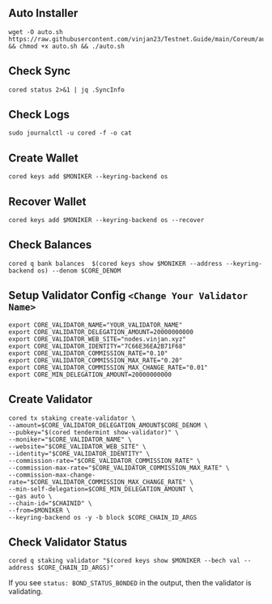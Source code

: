 ## Auto Installer
```
wget -O auto.sh https://raw.githubusercontent.com/vinjan23/Testnet.Guide/main/Coreum/auto.sh && chmod +x auto.sh && ./auto.sh
```

## Check Sync
```
cored status 2>&1 | jq .SyncInfo
```

## Check Logs
```
sudo journalctl -u cored -f -o cat
```

## Create Wallet
```
cored keys add $MONIKER --keyring-backend os
```

## Recover Wallet
```
cored keys add $MONIKER --keyring-backend os --recover
```

## Check Balances
```
cored q bank balances  $(cored keys show $MONIKER --address --keyring-backend os) --denom $CORE_DENOM
```

## Setup Validator Config `<Change Your Validator Name>`
```
export CORE_VALIDATOR_NAME="YOUR_VALIDATOR_NAME"
export CORE_VALIDATOR_DELEGATION_AMOUNT=20000000000
export CORE_VALIDATOR_WEB_SITE="nodes.vinjan.xyz"
export CORE_VALIDATOR_IDENTITY="7C66E36EA2B71F68"
export CORE_VALIDATOR_COMMISSION_RATE="0.10"
export CORE_VALIDATOR_COMMISSION_MAX_RATE="0.20"
export CORE_VALIDATOR_COMMISSION_MAX_CHANGE_RATE="0.01"
export CORE_MIN_DELEGATION_AMOUNT=20000000000
```

## Create Validator
```
cored tx staking create-validator \
--amount=$CORE_VALIDATOR_DELEGATION_AMOUNT$CORE_DENOM \
--pubkey="$(cored tendermint show-validator)" \
--moniker="$CORE_VALIDATOR_NAME" \
--website="$CORE_VALIDATOR_WEB_SITE" \
--identity="$CORE_VALIDATOR_IDENTITY" \
--commission-rate="$CORE_VALIDATOR_COMMISSION_RATE" \
--commission-max-rate="$CORE_VALIDATOR_COMMISSION_MAX_RATE" \
--commission-max-change-rate="$CORE_VALIDATOR_COMMISSION_MAX_CHANGE_RATE" \
--min-self-delegation=$CORE_MIN_DELEGATION_AMOUNT \
--gas auto \
--chain-id="$CHAINID" \
--from=$MONIKER \
--keyring-backend os -y -b block $CORE_CHAIN_ID_ARGS
```

## Check Validator Status
```
cored q staking validator "$(cored keys show $MONIKER --bech val --address $CORE_CHAIN_ID_ARGS)"
```
If you see `status: BOND_STATUS_BONDED` in the output, then the validator is validating.










